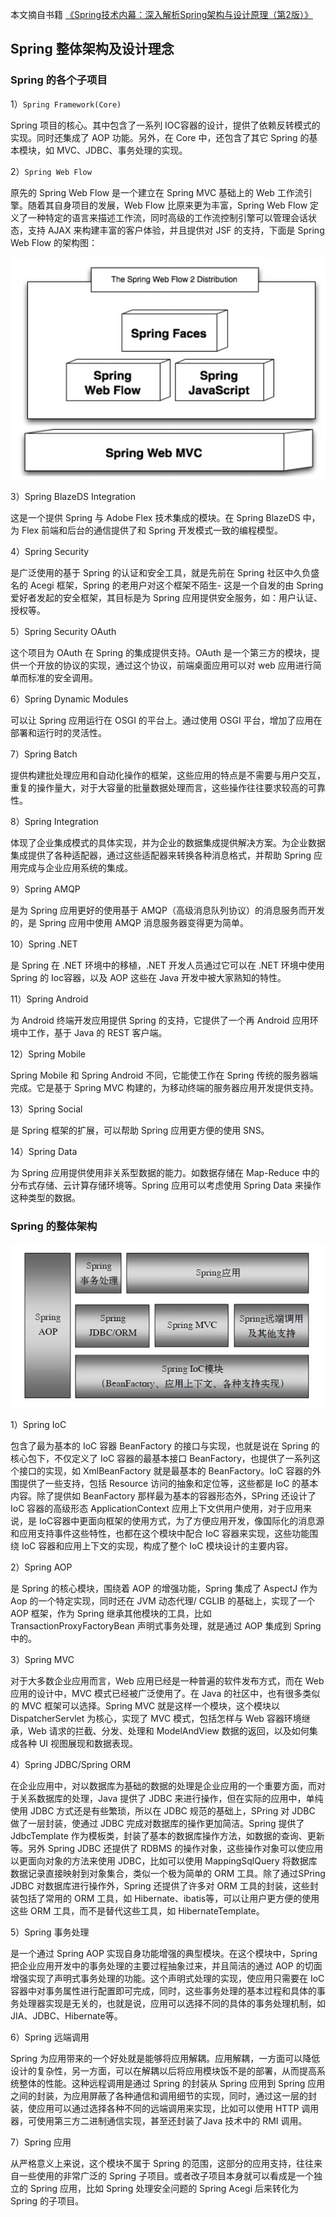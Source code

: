 本文摘自书籍 [《Spring技术内幕：深入解析Spring架构与设计原理（第2版）》](https://www.amazon.cn/dp/B0077K9ZXY/ref=sr_1_1?s=books&ie=UTF8&qid=1533693228&sr=1-1&keywords=Spring+%E6%8A%80%E6%9C%AF%E5%86%85%E5%B9%95)

## Spring 整体架构及设计理念

### Spring 的各个子项目

1）`Spring Framework(Core)`

Spring 项目的核心。其中包含了一系列 IOC容器的设计，提供了依赖反转模式的实现。同时还集成了 AOP 功能。另外，在 Core 中，还包含了其它 Spring 的基本模块，如 MVC、JDBC、事务处理的实现。

2）`Spring Web Flow`

原先的 Spring Web Flow 是一个建立在 Spring MVC 基础上的 Web 工作流引擎。随着其自身项目的发展，Web Flow 比原来更为丰富，Spring Web Flow 定义了一种特定的语言来描述工作流，同时高级的工作流控制引擎可以管理会话状态，支持 AJAX 来构建丰富的客户体验，并且提供对 JSF 的支持，下面是 Spring Web Flow 的架构图：

![Spring Web Flow 架构图](./images/SpringWebFlow.png)

3）Spring BlazeDS Integration

这是一个提供 Spring 与 Adobe Flex 技术集成的模块。在 Spring BlazeDS 中，为 Flex 前端和后台的通信提供了和 Spring 开发模式一致的编程模型。

4）Spring Security

是广泛使用的基于 Spring 的认证和安全工具，就是先前在 Spring 社区中久负盛名的 Acegi 框架，Spring 的老用户对这个框架不陌生- 这是一个自发的由 Spring 爱好者发起的安全框架，其目标是为 Spring 应用提供安全服务，如：用户认证、授权等。

5）Spring Security OAuth

这个项目为 OAuth 在 Spring 的集成提供支持。OAuth 是一个第三方的模块，提供一个开放的协议的实现，通过这个协议，前端桌面应用可以对 web 应用进行简单而标准的安全调用。

6）Spring Dynamic Modules

可以让 Spring 应用运行在 OSGI 的平台上。通过使用 OSGI 平台，增加了应用在部署和运行时的灵活性。

7）Spring Batch

提供构建批处理应用和自动化操作的框架，这些应用的特点是不需要与用户交互，重复的操作量大，对于大容量的批量数据处理而言，这些操作往往要求较高的可靠性。

8）Spring Integration

体现了企业集成模式的具体实现，并为企业的数据集成提供解决方案。为企业数据集成提供了各种适配器，通过这些适配器来转换各种消息格式，并帮助 Spring 应用完成与企业应用系统的集成。

9）Spring AMQP

是为 Spring 应用更好的使用基于 AMQP（高级消息队列协议）的消息服务而开发的，是 Spring 应用中使用 AMQP 消息服务器变得更为简单。

10）Spring .NET

是 Spring 在 .NET 环境中的移植，.NET 开发人员通过它可以在 .NET 环境中使用 Spring 的 Ioc容器，以及 AOP 这些在 Java 开发中被大家熟知的特性。

11）Spring Android

为 Android 终端开发应用提供 Spring 的支持，它提供了一个再 Android 应用环境中工作，基于 Java 的 REST 客户端。

12）Spring Mobile

Spring Mobile 和 Spring Android 不同，它能使工作在 Spring 传统的服务器端完成。它是基于 Spring MVC 构建的，为移动终端的服务器应用开发提供支持。

13）Spring Social

是 Spring 框架的扩展，可以帮助 Spring 应用更方便的使用 SNS。

14）Spring Data

为 Spring 应用提供使用非关系型数据的能力。如数据存储在 Map-Reduce 中的分布式存储、云计算存储环境等。Spring 应用可以考虑使用 Spring Data 来操作这种类型的数据。



### Spring 的整体架构

![Spring 架构图](./images/SpringFramework.png)

1）Spring IoC

包含了最为基本的 IoC 容器 BeanFactory 的接口与实现，也就是说在 Spring 的核心包下，不仅定义了 IoC 容器的最基本接口 BeanFactory，也提供了一系列这个接口的实现，如 XmlBeanFactory 就是最基本的 BeanFactory。IoC 容器的外围提供了一些支持，包括 Resource 访问的抽象和定位等，这些都是 IoC 的基本内容。除了提供如 BeanFactory 那样最为基本的容器形态外，SPring 还设计了 IoC 容器的高级形态 ApplicationContext 应用上下文供用户使用，对于应用来说，是 IoC容器中更面向框架的使用方式，为了方便应用开发，像国际化的消息源和应用支持事件这些特性，也都在这个模块中配合 IoC 容器来实现，这些功能围绕 IoC 容器和应用上下文的实现，构成了整个 IoC 模块设计的主要内容。

2）Spring AOP

是 Spring 的核心模块，围绕着 AOP 的增强功能，Spring 集成了 AspectJ 作为 Aop 的一个特定实现，同时还在 JVM 动态代理/ CGLIB 的基础上，实现了一个 AOP 框架，作为 Spring 继承其他模块的工具，比如 TransactionProxyFactoryBean 声明式事务处理，就是通过 AOP 集成到 Spring 中的。

3）Spring MVC

对于大多数企业应用而言，Web 应用已经是一种普遍的软件发布方式，而在 Web 应用的设计中，MVC 模式已经被广泛使用了。在 Java 的社区中，也有很多类似的 MVC 框架可以选择。Spring MVC 就是这样一个模块，这个模块以 DispatcherServlet 为核心，实现了 MVC 模式，包括怎样与 Web 容器环境继承，Web 请求的拦截、分发、处理和 ModelAndView 数据的返回，以及如何集成各种 UI 视图展现和数据表现。

4）Spring JDBC/Spring ORM

在企业应用中，对以数据库为基础的数据的处理是企业应用的一个重要方面，而对于关系数据库的处理，Java 提供了 JDBC 来进行操作，但在实际的应用中，单纯使用 JDBC 方式还是有些繁琐，所以在 JDBC 规范的基础上，SPring 对 JDBC 做了一层封装，使通过 JDBC 完成对数据库的操作更加简洁。Spring 提供了 JdbcTemplate 作为模板类，封装了基本的数据库操作方法，如数据的查询、更新等。另外 Spring JDBC 还提供了 RDBMS 的操作对象，这些操作对象可以使应用以更面向对象的方法来使用 JDBC，比如可以使用 MappingSqlQuery 将数据库数据记录直接映射到对象集合，类似一个极为简单的 ORM 工具。除了通过SPring JDBC 对数据库进行操作外，Spring 还提供了许多对 ORM 工具的封装，这些封装包括了常用的 ORM 工具，如 Hibernate、ibatis等，可以让用户更方便的使用这些 ORM 工具，而不是替代这些工具，如 HibernateTemplate。

5）Spring 事务处理

是一个通过 Spring AOP 实现自身功能增强的典型模块。在这个模块中，Spring 把企业应用开发中的事务处理的主要过程抽象过来，并且简洁的通过 AOP 的切面增强实现了声明式事务处理的功能。这个声明式处理的实现，使应用只需要在 IoC 容器中对事务属性进行配置即可完成，同时，这些事务处理的基本过程和具体的事务处理器实现是无关的，也就是说，应用可以选择不同的具体的事务处理机制，如 JIA、JDBC、Hibernate等。

6）Spring 远端调用

Spring 为应用带来的一个好处就是能够将应用解耦。应用解耦，一方面可以降低设计的复杂性，另一方面，可以在解耦以后将应用模块饭不是的部署，从而提高系统整体的性能。这种远程调用是通过 Spring 的封装从 Spring 应用到 Spring 应用之间的封装，为应用屏蔽了各种通信和调用细节的实现，同时，通过这一层的封装，使应用可以通过选择各种不同的远端调用来实现，比如可以使用 HTTP 调用器，可使用第三方二进制通信实现，甚至还封装了Java 技术中的 RMI 调用。

7）Spring 应用

从严格意义上来说，这个模块不属于 Spring 的范围，这部分的应用支持，往往来自一些使用的非常广泛的 Spring 子项目。或者改子项目本身就可以看成是一个独立的 Spring 应用，比如 Spring 处理安全问题的 Spring Acegi 后来转化为 Spring 的子项目。